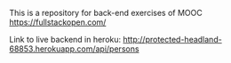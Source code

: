 This is a repository for back-end exercises of MOOC https://fullstackopen.com/

Link to live backend in heroku: http://protected-headland-68853.herokuapp.com/api/persons
